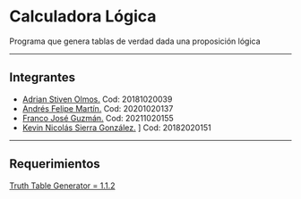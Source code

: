 # Calculadora Lógica

Programa que genera tablas de verdad dada una proposición lógica

---
## Integrantes

- [Adrian Stiven Olmos.](github.com/ShiroVEVO) Cod: 20181020039
- [Andrés Felipe Martín.](github.com/felimarod) Cod: 20201020137
- [Franco José Guzmán.](github.com/franguz03) Cod: 20211020155
- [Kevin Nicolás Sierra González.](github.com/KevinSig)
] Cod: 20182020151

---
## Requerimientos

[Truth Table Generator = 1.1.2](https://pypi.org/project/truth-table-generator/)
